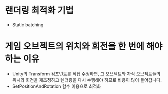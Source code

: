# 랜더링 최적화 기법
- Static batching

# 게임 오브젝트의 위치와 회전을 한 번에 해야하는 이유
- Unity의 Transform 컴포넌트를 직접 수정하면, 그 오브젝트와 자식 오브젝트들의 위치와 회전을 재조정하고 렌더링을 다시 수행해야 하므로 비용이 많이 들어갑니다.
- SetPositionAndRotation 함수 이용으로 최적화
